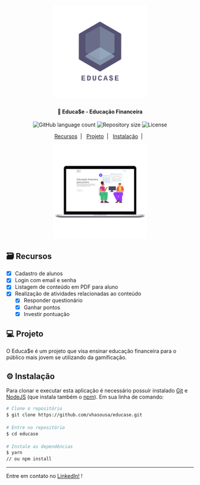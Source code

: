 <h1 align="center">
    <img alt="Educa$e" title="#delicinha" src="./src/assets/logo_transparent.png" width="250px" />
</h1>

<h4 align="center">
  💸 Educa$e - Educação Financeira
</h4>
<p align="center">
  <img alt="GitHub language count" src="https://img.shields.io/github/languages/count/Rocketseat/semana-omnistack-10">

  <img alt="Repository size" src="https://img.shields.io/github/repo-size/Rocketseat/semana-omnistack-10">
  
  <img alt="License" src="https://img.shields.io/badge/license-MIT-brightgreen">
</p>

<p align="center">
  <a href="#-recursos">Recursos</a>&nbsp;&nbsp;|&nbsp;&nbsp;
  <a href="#-projeto">Projeto</a>&nbsp;&nbsp;|&nbsp;&nbsp;
  <a href="#-instalação">Instalação</a>&nbsp;&nbsp;|&nbsp;&nbsp;
</p>

<p align="center">
  <img alt="Frontend" src="./src/assets/mock.png" width="50%">
</p>

## 🗃 Recursos
- [x] Cadastro de alunos
- [x] Login com email e senha
- [x] Listagem de conteúdo em PDF para aluno
- [x] Realização de atividades relacionadas ao conteúdo
  - [x] Responder questionário
  - [x] Ganhar pontos
  - [x] Investir pontuação

## 💻 Projeto

O Educa$e é um projeto que visa ensinar educação financeira para o público mais jovem se utilizando da gamificação.

## ⚙ Instalação

Para clonar e executar esta aplicação é necessário possuir instalado [Git](https://git-scm.com/) e [NodeJS](https://nodejs.org/en/download/) (que instala também o [npm](https://www.npmjs.com/)). Em sua linha de comando:

```bash
# Clone o repositório
$ git clone https://github.com/vhasousa/educase.git

# Entre no repositório
$ cd educase

# Instale as dependências
$ yarn
// ou npm install
```

---

Entre em contato no [LinkedIn!](https://www.linkedin.com/in/vhasousa/) !